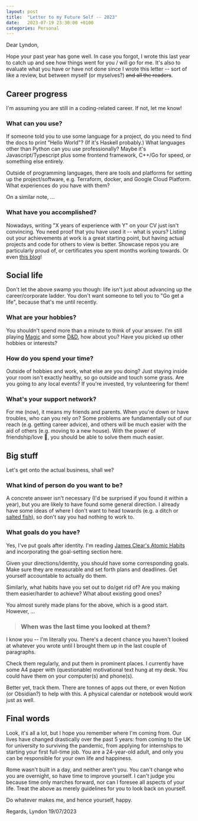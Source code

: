 ```yaml
---
layout: post
title:  "Letter to my Future Self -- 2023"
date:   2023-07-19 23:30:00 +0100
categories: Personal
---
```


Dear Lyndon,

Hope your past year has gone well. In case you forgot, I wrote this last year to catch up and see how things went for you / will go for me. It's also to evaluate what you have or have not done since I wrote this letter -- sort of like a review, but between myself (or myselves?) ~~and all the readers~~.

## Career progress

I'm assuming you are still in a coding-related career. If not, let me know!

### What can you use?

If someone told you to use some language for a project, do you need to find the docs to print "Hello World"? (If it's Haskell probably.) What languages other than Python can you use professionally? Maybe it's Javascript/Typescript plus some frontend framework, C++/Go for speed, or something else entirely.

Outside of programming languages, there are tools and platforms for setting up the project/software, e.g. Terraform, docker, and Google Cloud Platform. What experiences do you have with them?

On a similar note, ...

### What have you accomplished?

Nowadays, writing "X years of experience with Y" on your CV just isn't convincing. You need proof that you have used it -- what is yours? Listing out your achievements at work is a great starting point, but having actual projects and code for others to view is better. Showcase repos you are particularly proud of, or certificates you spent months working towards. Or even [this blog](/_site/index.html)!

## Social life

Don't let the above swamp you though: life isn't just about advancing up the career/corporate ladder. You don't want someone to tell you to "Go get a life", because that's me until recently.

### What are your hobbies?

You shouldn't spend more than a minute to think of your answer.
I'm still playing [Magic](https://magic.wizards.com/en) and some [D&D](https://dnd.wizards.com/), how about you? Have you picked up other hobbies or interests?

### How do you spend your time?

Outside of hobbies and work, what else are you doing? Just staying inside your room isn't exactly healthy, so go outside and touch some grass. Are you going to any local events? If you're invested, try volunteering for them!

### What's your support network?

For me (now), it means my friends and parents. When you're down or have troubles, who can you rely on? Some problems are fundamentally out of our reach (e.g. getting career advice), and others will be much easier with the aid of others (e.g. moving to a new house). With the power of friendship/love 🌈, you should be able to solve them much easier.

## Big stuff

Let's get onto the actual business, shall we?

### What kind of person do you want to be?

A concrete answer isn't necessary (I'd be surprised if you found it within a year), but you are likely to have found some general direction. I already have some ideas of where I don't want to head towards (e.g. a ditch or [salted fish](https://en.wikipedia.org/wiki/Cantonese_salted_fish#:~:text=The%20Hong%20Kong%20blockbuster%20Shaolin,cited%20in%20publications%20as%20such.)), so don't say you had nothing to work to.

### What goals do you have?

Yes, I've put goals after identity. I'm reading [James Clear's Atomic Habits](https://jamesclear.com/) and incorporating the goal-setting section here.

Given your directions/identity, you should have some corresponding goals. Make sure they are measurable and set forth plans and deadlines. Get yourself accountable to actually do them.

Similarly, what habits have you set out to do/get rid of? Are you making them easier/harder to achieve? What about existing good ones?

You almost surely made plans for the above, which is a good start. However, ...

> ### When was the last time you looked at them?

I know you -- I'm literally you. There's a decent chance you haven't looked at whatever you wrote until I brought them up in the last couple of paragraphs.

Check them regularly, and put them in prominent places. I currently have some A4 paper with (questionable) motivational text hung at my desk. You could have them on your computer(s) and phone(s).

Better yet, track them. There are tonnes of apps out there, or even Notion (or Obsidian?) to help with this. A physical calendar or notebook would work just as well.

## Final words

Look, it's all a lot, but I hope you remember where I'm coming from. Our lives have changed drastically over the past 5 years: from coming to the UK for university to surviving the pandemic, from applying for internships to starting your first full-time job. You are a 24-year-old adult, and only you can be responsible for your own life and happiness.

Rome wasn't built in a day, and neither aren't you. You can't change who you are overnight, so have time to improve yourself. I can't judge you because time only marches forward, nor can I foresee all aspects of your life. Treat the above as merely guidelines for you to look back on yourself.

Do whatever makes me, and hence yourself, happy.

Regards,
Lyndon
19/07/2023
